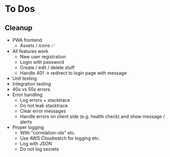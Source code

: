 # To Dos

## Cleanup

- PWA frontend
  - Assets / icons ✅
- All features work
  - New user registration
  - Login with password
  - Create / edit / delete stuff
  - Handle 401 -> redirect to login page with message
- Unit testing
- Integration testing
- 40x vs 50x errors
- Error handling
  - Log errors + stacktrace
  - Do not leak stacktrace
  - Clear error messages
  - Handle errors on client side (e.g. health check) and show message / alerts
- Proper logging
  - With "correlation-ids" etc.
  - Use AWS Cloudwatch for logging etc.
  - Log with JSON
  - Do not log secrets
